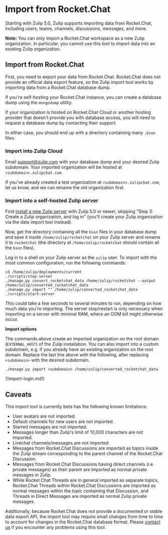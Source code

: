 # Import from Rocket.Chat

Starting with Zulip 5.0, Zulip supports importing data from Rocket.Chat,
including users, teams, channels, discussions, messages, and more.

**Note:** You can only import a Rocket.Chat workspace as a new Zulip
organization. In particular, you cannot use this tool to import data
into an existing Zulip organization.

## Import from Rocket.Chat

First, you need to export your data from Rocket.Chat. Rocket.Chat does
not provide an official data export feature, so the Zulip import tool
works by importing data from a Rocket.Chat database dump.

If you're self-hosting your Rocket.Chat instance, you can create a
database dump using the `mongodump` utility.

If your organization is hosted on Rocket.Chat Cloud or another hosting
provider that doesn't provide you with database access, you will need
to request a database dump by contacting their support.

In either case, you should end up with a directory containing many
`.bson` files.

### Import into Zulip Cloud

Email support@zulip.com with your database dump and your desired
Zulip subdomain. Your imported organization will be hosted at
`<subdomain>.zulipchat.com`.

If you've already created a test organization at
`<subdomain>.zulipchat.com`, let us know, and we can rename the old
organization first.

### Import into a self-hosted Zulip server

First [install a new Zulip
server](https://zulip.readthedocs.io/en/stable/production/install.html)
with Zulip 5.0 or newer, skipping "Step 3: Create a Zulip
organization, and log in" (you'll create your Zulip organization via
the data import tool instead).

Now, get the directory containing all the `bson` files in your database
dump and save it inside `/home/zulip/rocketchat` on your Zulip server and rename it
to `rocketchat` (the directory at `/home/zulip/rocketchat` should contain
all the `bson` files).

Log in to a shell on your Zulip server as the `zulip` user. To import with
the most common configuration, run the following commands:

```
cd /home/zulip/deployments/current
./scripts/stop-server
./manage.py convert_rocketchat_data /home/zulip/rocketchat --output /home/zulip/converted_rocketchat_data
./manage.py import "" /home/zulip/converted_rocketchat_data
./scripts/start-server
```

This could take a few seconds to several minutes to run, depending on how
much data you're importing. The server stop/restart is only necessary
when importing on a server with minimal RAM, where an OOM kill might
otherwise occur.

**Import options**

The commands above create an imported organization on the root domain
(`EXTERNAL_HOST`) of the Zulip installation. You can also import into a
custom subdomain, e.g. if you already have an existing organization on the
root domain. Replace the last line above with the following, after replacing
`<subdomain>` with the desired subdomain.

```
./manage.py import <subdomain> /home/zulip/converted_rocketchat_data
```

{!import-login.md!}

[upgrade-zulip-from-git]: https://zulip.readthedocs.io/en/latest/production/upgrade-or-modify.html#upgrading-from-a-git-repository

## Caveats

This import tool is currently beta has the following known limitations:

-   User avatars are not imported.
-   Default channels for new users are not imported.
-   Starred messages are not imported.
-   Messages longer than Zulip's limit of 10,000 characters are not
    imported.
-   Livechat channels/messages are not imported.
-   Messages from Rocket.Chat Discussions are imported as topics
    inside the Zulip stream corresponding to the parent channel of the
    Rocket.Chat Discussion.
-   Messages from Rocket.Chat Discussions having direct channels
    (i.e. private messages) as their parent are imported as normal
    private messages in Zulip.
-   While Rocket.Chat Threads are in general imported as separate
    topics, Rocket.Chat Threads within Rocket.Chat Discussions are
    imported as normal messages within the topic containing that
    Discussion, and Threads in Direct Messages are imported as normal
    Zulip private messages.

Additionally, because Rocket.Chat does not provide a documented or
stable data export API, the import tool may require small changes from
time to time to account for changes in the Rocket.Chat database
format.  Please [contact us](/help/contact-support) if you encounter
any problems using this tool.

[upgrade-zulip-from-git]: https://zulip.readthedocs.io/en/latest/production/upgrade-or-modify.html#upgrading-from-a-git-repository
